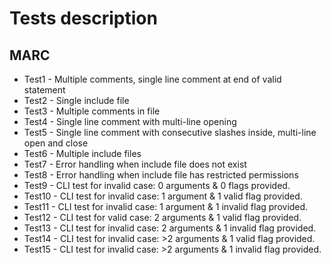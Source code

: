 # Tests description

## MARC
 - Test1 - Multiple comments, single line comment at end of valid statement
 - Test2 - Single include file
 - Test3 - Multiple comments in file
 - Test4 - Single line comment with multi-line opening
 - Test5 - Single line comment with consecutive slashes inside, multi-line open and close
 - Test6 - Multiple include files
 - Test7 - Error handling when include file does not exist
 - Test8 - Error handling when include file has restricted permissions
 - Test9 - CLI test for invalid case: 0 arguments & 0 flags provided.
 - Test10 - CLI test for invalid case: 1 argument & 1 valid flag provided.
 - Test11 - CLI test for invalid case: 1 argument & 1 invalid flag provided.
 - Test12 - CLI test for valid case: 2 arguments & 1 valid flag provided.
 - Test13 - CLI test for invalid case: 2 arguments & 1 invalid flag provided.
 - Test14 - CLI test for invalid case: >2 arguments & 1 valid flag provided.
 - Test15 - CLI test for invalid case: >2 arguments & 1 invalid flag provided.